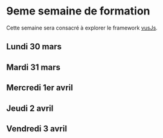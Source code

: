 # 9eme semaine de formation

Cette semaine sera consacré à explorer le framework [vusJs]().


## Lundi 30 mars

## Mardi 31 mars

## Mercredi 1er avril

## Jeudi 2 avril

## Vendredi 3 avril


